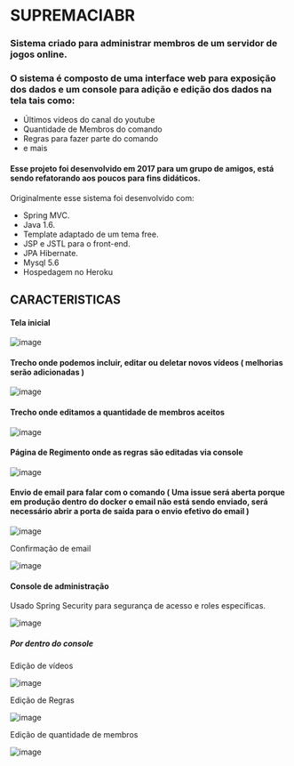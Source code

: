 # SUPREMACIABR

### Sistema criado para administrar membros de um servidor de jogos online. 

### O sistema é composto de uma interface web para exposição dos dados e um console para adição e edição dos dados na tela tais como:
  - Últimos vídeos do canal do youtube
  - Quantidade de Membros do comando
  - Regras para fazer parte do comando
  - e mais

#### Esse projeto foi desenvolvido em 2017 para um grupo de amigos, está sendo refatorando aos poucos para fins didáticos.

Originalmente esse sistema foi desenvolvido com:

- Spring MVC.
- Java 1.6.
- Template adaptado de um tema free. 
- JSP e JSTL para o front-end.
- JPA Hibernate.
- Mysql 5.6
- Hospedagem no Heroku

## CARACTERISTICAS
#### Tela inicial
![image](https://github.com/marcelomscode/supremaciabr/assets/136910133/8d31742f-3af0-4516-aee1-1faf45836f7b)


#### Trecho onde podemos incluir, editar ou deletar novos vídeos ( melhorias serão adicionadas )
![image](https://github.com/marcelomscode/supremaciabr/assets/136910133/10fa85fe-19aa-4097-9a3a-a681cbf8f808)

#### Trecho onde editamos a quantidade de membros aceitos
![image](https://github.com/marcelomscode/supremaciabr/assets/136910133/ff21ec49-04e7-479d-90be-27e8d2acd62c)


#### Página de Regimento onde as regras são editadas via console

![image](https://github.com/marcelomscode/supremaciabr/assets/136910133/aaf6efe8-a8bd-4d8a-9236-a388201a8f83)



#### Envio de email para falar com o comando ( Uma issue será aberta porque em produção dentro do docker o email não está sendo enviado, será necessário abrir a porta de saida para o envio efetivo do email )

![image](https://github.com/marcelomscode/supremaciabr/assets/136910133/081d7fc8-922c-4b1c-bfdb-f836e950fc75)


Confirmação de email 

![image](https://github.com/marcelomscode/supremaciabr/assets/136910133/225e6677-cc56-4d7d-bd12-7353c394dda9)


#### Console de administração

Usado Spring Security para segurança de acesso e roles específicas.

![image](https://github.com/marcelomscode/supremaciabr/assets/136910133/0591f504-ed76-4642-b83b-94f27d943fa3)

##### Por dentro do console

Edição de vídeos

![image](https://github.com/marcelomscode/supremaciabr/assets/136910133/4f77f86a-eb5a-403c-b87b-2501fd40aceb)

Edição de Regras

![image](https://github.com/marcelomscode/supremaciabr/assets/136910133/e6212659-215d-4e85-8cc0-0fee5501d233)


Edição de quantidade de membros

![image](https://github.com/marcelomscode/supremaciabr/assets/136910133/e66a6ccf-11dc-4453-bebf-1f37103e3d14)





